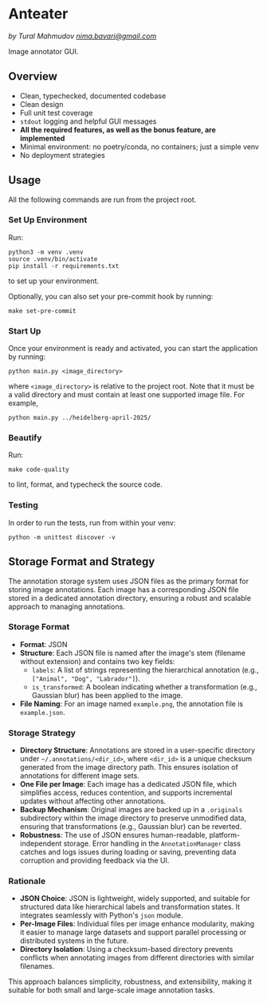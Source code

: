# Anteater

_by Tural Mahmudov <nima.bavari@gmail.com>_

Image annotator GUI.

## Overview
- Clean, typechecked, documented codebase
- Clean design
- Full unit test coverage
- `stdout` logging and helpful GUI messages
- **All the required features, as well as the bonus feature, are implemented**
- Minimal environment: no poetry/conda, no containers; just a simple venv
- No deployment strategies

## Usage

All the following commands are run from the project root.

### Set Up Environment
Run:

```console
python3 -m venv .venv
source .venv/bin/activate
pip install -r requirements.txt
```

to set up your environment.

Optionally, you can also set your pre-commit hook by running:

```console
make set-pre-commit
```

### Start Up
Once your environment is ready and activated, you can start the application by running:

```console
python main.py <image_directory>
```

where `<image_directory>` is relative to the project root. Note that it must be a valid directory and must contain at least one supported image file. For example,

```console
python main.py ../heidelberg-april-2025/
```

### Beautify
Run:

```console
make code-quality
```

to lint, format, and typecheck the source code.

### Testing
In order to run the tests, run from within your venv:

```console
python -m unittest discover -v
```

## Storage Format and Strategy

The annotation storage system uses JSON files as the primary format for storing image annotations. Each image has a corresponding JSON file stored in a dedicated annotation directory, ensuring a robust and scalable approach to managing annotations.

### Storage Format
- **Format**: JSON
- **Structure**: Each JSON file is named after the image's stem (filename without extension) and contains two key fields:
  - `labels`: A list of strings representing the hierarchical annotation (e.g., `["Animal", "Dog", "Labrador"]`).
  - `is_transformed`: A boolean indicating whether a transformation (e.g., Gaussian blur) has been applied to the image.
- **File Naming**: For an image named `example.png`, the annotation file is `example.json`.

### Storage Strategy
- **Directory Structure**: Annotations are stored in a user-specific directory under `~/.annotations/<dir_id>`, where `<dir_id>` is a unique checksum generated from the image directory path. This ensures isolation of annotations for different image sets.
- **One File per Image**: Each image has a dedicated JSON file, which simplifies access, reduces contention, and supports incremental updates without affecting other annotations.
- **Backup Mechanism**: Original images are backed up in a `.originals` subdirectory within the image directory to preserve unmodified data, ensuring that transformations (e.g., Gaussian blur) can be reverted.
- **Robustness**: The use of JSON ensures human-readable, platform-independent storage. Error handling in the `AnnotationManager` class catches and logs issues during loading or saving, preventing data corruption and providing feedback via the UI.

### Rationale
- **JSON Choice**: JSON is lightweight, widely supported, and suitable for structured data like hierarchical labels and transformation states. It integrates seamlessly with Python's `json` module.
- **Per-Image Files**: Individual files per image enhance modularity, making it easier to manage large datasets and support parallel processing or distributed systems in the future.
- **Directory Isolation**: Using a checksum-based directory prevents conflicts when annotating images from different directories with similar filenames.

This approach balances simplicity, robustness, and extensibility, making it suitable for both small and large-scale image annotation tasks.

